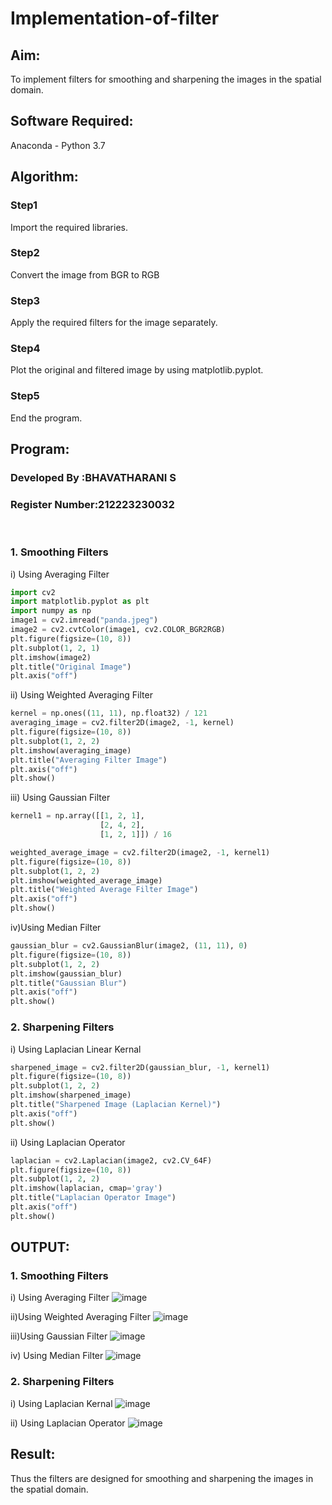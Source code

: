 # Implementation-of-filter
## Aim:
To implement filters for smoothing and sharpening the images in the spatial domain.

## Software Required:
Anaconda - Python 3.7

## Algorithm:
### Step1
Import the required libraries.
### Step2
Convert the image from BGR to RGB
### Step3
Apply the required filters for the image separately.
### Step4
Plot the original and filtered image by using matplotlib.pyplot.
### Step5
End the program.

## Program:
### Developed By   :BHAVATHARANI S
### Register Number:212223230032
</br>

### 1. Smoothing Filters

i) Using Averaging Filter
```Python
import cv2
import matplotlib.pyplot as plt
import numpy as np
image1 = cv2.imread("panda.jpeg")
image2 = cv2.cvtColor(image1, cv2.COLOR_BGR2RGB)
plt.figure(figsize=(10, 8))
plt.subplot(1, 2, 1)
plt.imshow(image2)
plt.title("Original Image")
plt.axis("off")

```
ii) Using Weighted Averaging Filter
```Python
kernel = np.ones((11, 11), np.float32) / 121
averaging_image = cv2.filter2D(image2, -1, kernel)
plt.figure(figsize=(10, 8))
plt.subplot(1, 2, 2)
plt.imshow(averaging_image)
plt.title("Averaging Filter Image")
plt.axis("off")
plt.show()

```
iii) Using Gaussian Filter
```Python
kernel1 = np.array([[1, 2, 1],
                    [2, 4, 2],
                    [1, 2, 1]]) / 16

weighted_average_image = cv2.filter2D(image2, -1, kernel1)
plt.figure(figsize=(10, 8))
plt.subplot(1, 2, 2)
plt.imshow(weighted_average_image)
plt.title("Weighted Average Filter Image")
plt.axis("off")
plt.show()

```
iv)Using Median Filter
```Python
gaussian_blur = cv2.GaussianBlur(image2, (11, 11), 0)
plt.figure(figsize=(10, 8))
plt.subplot(1, 2, 2)
plt.imshow(gaussian_blur)
plt.title("Gaussian Blur")
plt.axis("off")
plt.show()
```

### 2. Sharpening Filters
i) Using Laplacian Linear Kernal
```Python
sharpened_image = cv2.filter2D(gaussian_blur, -1, kernel1)
plt.figure(figsize=(10, 8))
plt.subplot(1, 2, 2)
plt.imshow(sharpened_image)
plt.title("Sharpened Image (Laplacian Kernel)")
plt.axis("off")
plt.show()

```
ii) Using Laplacian Operator
```Python
laplacian = cv2.Laplacian(image2, cv2.CV_64F)
plt.figure(figsize=(10, 8))
plt.subplot(1, 2, 2)
plt.imshow(laplacian, cmap='gray')
plt.title("Laplacian Operator Image")
plt.axis("off")
plt.show()

```

## OUTPUT:
### 1. Smoothing Filters

i) Using Averaging Filter
![image](https://github.com/user-attachments/assets/b773894f-ad67-4516-b84e-3aa52b6a8fef)

ii)Using Weighted Averaging Filter
![image](https://github.com/user-attachments/assets/76924ed7-19eb-4c71-8dff-42a10c590d38)

iii)Using Gaussian Filter
![image](https://github.com/user-attachments/assets/b41f3191-89c3-48fb-8abe-b1b05760252c)

iv) Using Median Filter
![image](https://github.com/user-attachments/assets/975b6804-c9c3-4644-a852-29cbf67b41f4)


### 2. Sharpening Filters

i) Using Laplacian Kernal
![image](https://github.com/user-attachments/assets/804816bc-ea3c-4fc0-812c-4237b707ba73)

ii) Using Laplacian Operator
![image](https://github.com/user-attachments/assets/f41adb43-0931-413e-9a84-bddc9f12ef1e)

## Result:
Thus the filters are designed for smoothing and sharpening the images in the spatial domain.
